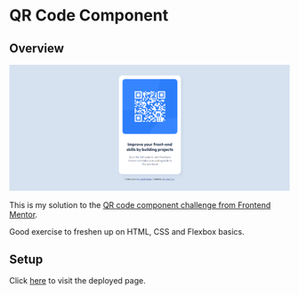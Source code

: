 # QR Code Component

## Overview

![image](https://github.com/catarinayum/qr-code-component/blob/main/qr-code-screenshot.png)

This is my solution to the [QR code component challenge from Frontend Mentor](https://www.frontendmentor.io/challenges/qr-code-component-iux_sIO_H).

Good exercise to freshen up on HTML, CSS and Flexbox basics.

## Setup

Click [here](https://catarinayum.github.io/qr-code-component/) to visit the deployed page.

